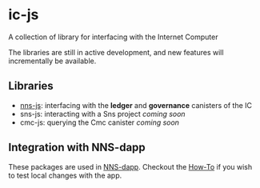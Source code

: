 # ic-js

A collection of library for interfacing with the Internet Computer

The libraries are still in active development, and new features will incrementally be available.

## Libraries

- [nns-js](/packages/nns-js): interfacing with the **ledger** and **governance** canisters of the IC
- sns-js: interacting with a Sns project *coming soon*
- cmc-js: querying the Cmc canister *coming soon*

## Integration with NNS-dapp

These packages are used in [NNS-dapp](https://github.com/dfinity/nns-dapp/). Checkout the [How-To](/HOWTO.md) if you wish to test local changes with the app.
